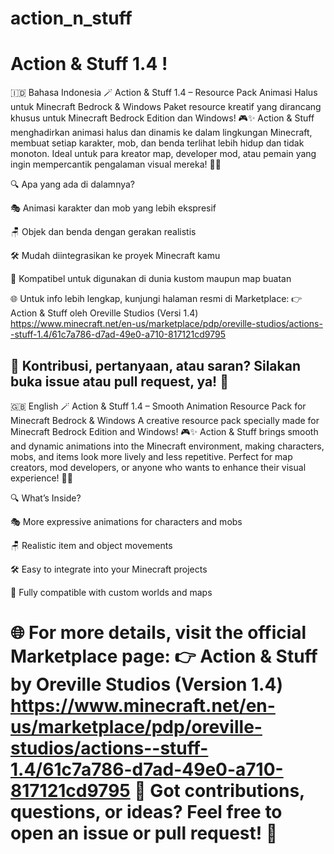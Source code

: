 # action_n_stuff
Action &amp; Stuff 1.4 !
============================================================================================================================
🇮🇩 Bahasa Indonesia
🪄 Action & Stuff 1.4 – Resource Pack Animasi Halus untuk Minecraft Bedrock & Windows
Paket resource kreatif yang dirancang khusus untuk Minecraft Bedrock Edition dan Windows! 🎮✨
Action & Stuff menghadirkan animasi halus dan dinamis ke dalam lingkungan Minecraft, membuat setiap karakter, mob, dan benda terlihat lebih hidup dan tidak monoton. Ideal untuk para kreator map, developer mod, atau pemain yang ingin mempercantik pengalaman visual mereka! 🔧🎨

🔍 Apa yang ada di dalamnya?

🎭 Animasi karakter dan mob yang lebih ekspresif

🪑 Objek dan benda dengan gerakan realistis

🛠️ Mudah diintegrasikan ke proyek Minecraft kamu

🧩 Kompatibel untuk digunakan di dunia kustom maupun map buatan

🌐 Untuk info lebih lengkap, kunjungi halaman resmi di Marketplace:
👉 Action & Stuff oleh Oreville Studios (Versi 1.4)
  https://www.minecraft.net/en-us/marketplace/pdp/oreville-studios/actions--stuff-1.4/61c7a786-d7ad-49e0-a710-817121cd9795

💬 Kontribusi, pertanyaan, atau saran? Silakan buka issue atau pull request, ya! 🙌
------------------------------------------------------------------------------------------------------------------------------
🇬🇧 English
🪄 Action & Stuff 1.4 – Smooth Animation Resource Pack for Minecraft Bedrock & Windows
A creative resource pack specially made for Minecraft Bedrock Edition and Windows! 🎮✨
Action & Stuff brings smooth and dynamic animations into the Minecraft environment, making characters, mobs, and items look more lively and less repetitive. Perfect for map creators, mod developers, or anyone who wants to enhance their visual experience! 🔧🎨

🔍 What’s Inside?

🎭 More expressive animations for characters and mobs

🪑 Realistic item and object movements

🛠️ Easy to integrate into your Minecraft projects

🧩 Fully compatible with custom worlds and maps

🌐 For more details, visit the official Marketplace page:
👉 Action & Stuff by Oreville Studios (Version 1.4)
  https://www.minecraft.net/en-us/marketplace/pdp/oreville-studios/actions--stuff-1.4/61c7a786-d7ad-49e0-a710-817121cd9795
💬 Got contributions, questions, or ideas? Feel free to open an issue or pull request! 🙌
==============================================================================================================================
